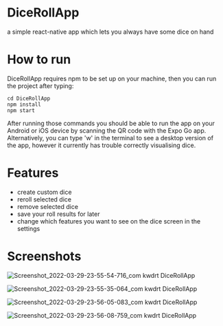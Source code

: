 # DiceRollApp
a simple react-native app which lets you always have some dice on hand

# How to run
DiceRollApp requires npm to be set up on your machine, then you can run the project after typing:
```
cd DiceRollApp  
npm install
npm start
```
After running those commands you should be able to run the app on your Android or iOS device by scanning the QR code with the Expo Go app. Alternatively, you can type 'w' in the terminal to see a desktop version of the app, however it currently has trouble correctly visualising dice.

# Features
* create custom dice
* reroll selected dice
* remove selected dice
* save your roll results for later
* change which features you want to see on the dice screen in the settings

# Screenshots

![Screenshot_2022-03-29-23-55-54-716_com kwdrt DiceRollApp](https://user-images.githubusercontent.com/56168780/160714098-7011e0eb-3035-4ad6-91f6-e29ae82d29fd.jpg)


![Screenshot_2022-03-29-23-55-35-064_com kwdrt DiceRollApp](https://user-images.githubusercontent.com/56168780/160714111-a9bcc830-d964-4ef6-b82d-031730230b50.jpg)


![Screenshot_2022-03-29-23-56-05-083_com kwdrt DiceRollApp](https://user-images.githubusercontent.com/56168780/160714115-87932055-b387-47aa-9a15-8f19e3bc5793.jpg)


![Screenshot_2022-03-29-23-56-08-759_com kwdrt DiceRollApp](https://user-images.githubusercontent.com/56168780/160714119-a2495ac8-1f5d-490a-baa3-b69b91e2743c.jpg)
